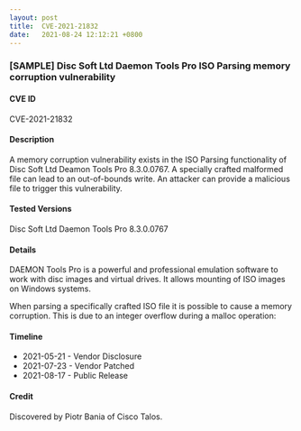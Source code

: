 ```yaml
---
layout: post
title:  CVE-2021-21832
date:   2021-08-24 12:12:21 +0800
---
```


### \[SAMPLE\] Disc Soft Ltd Daemon Tools Pro ISO Parsing memory corruption vulnerability

#### CVE ID

CVE-2021-21832

#### Description

A memory corruption vulnerability exists in the ISO Parsing functionality of Disc Soft Ltd Deamon Tools Pro 8.3.0.0767. A specially crafted malformed file can lead to an out-of-bounds write. An attacker can provide a malicious file to trigger this vulnerability.

#### Tested Versions

Disc Soft Ltd Daemon Tools Pro 8.3.0.0767

#### Details

DAEMON Tools Pro is a powerful and professional emulation software to work with disc images and virtual drives. It allows mounting of ISO images on Windows systems.

When parsing a specifically crafted ISO file it is possible to cause a memory corruption. This is due to an integer overflow during a malloc operation:

#### Timeline

* 2021-05-21 - Vendor Disclosure
* 2021-07-23 - Vendor Patched
* 2021-08-17 - Public Release

#### Credit

Discovered by Piotr Bania of Cisco Talos.

